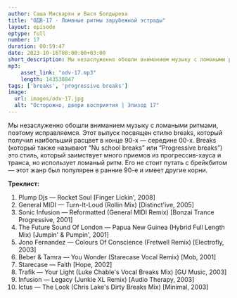 ```yaml
---
author: Саша Мискарян и Вася Болдырева
title: "ОДВ-17 · Ломаные ритмы зарубежной эстрады"
layout: episode
eptype: full
number: 17
duration: 00:59:47 
date: 2023-10-16T08:00:00+03:00
short_description: Мы незаслуженно обошли вниманием музыку с ломаными ритмами, поэтому исправляемся. Этот выпуск посвящен стилю breaks, который получил наибольший расцвет в конце 90-х — середине 00-х.
mp3:
    asset_link: "odv-17.mp3"
    length: 143530847
tags: ['breaks', 'progressive breaks']
image: 
  url: images/odv-17.jpg
  alt: "Осторожно, двери восприятия | Эпизод 17"
---
```

Мы незаслуженно обошли вниманием музыку с ломаными ритмами, поэтому исправляемся. Этот выпуск посвящен стилю breaks, который получил наибольший расцвет в конце 90-х — середине 00-х.
Breaks (который также называют “Nu school breaks” или “Progressive breaks”) это стиль, который заимствует много приемов из прогрессив-хауса и транса, но использует ломаный ритм. Его не стоит путать с брейкбитом — этот жанр был популярен в ранние 90-е и имеет другие корни.
<!--more-->

**Треклист:**
1. Plump Djs — Rocket Soul [Finger Lickin', 2008]
1. General MIDI — Turn-It-Loud (Rollin Mix) [Distinct'ive, 2005]
1. Sonic Infusion — Reformatted (General MIDI Remix) [Bonzai Trance Progressive, 2001]
1. The Future Sound Of London — Papua New Guinea (Hybrid Full Length Mix) [Jumpin' & Pumpin', 2001]
1. Jono Fernandez — Colours Of Conscience (Fretwell Remix) [Electrofly, 2003]
1. Beber & Tamra — You Wonder (Starecase Vocal Remix) [Mob, 2001]
1. Starecase — Faith [Hope, 2002]
1. Trafik — Your Light (Luke Chable's Vocal Breaks Mix) [GU Music, 2003]
1. Infusion — Legacy (Junkie XL Remix) [Audio Therapy, 2003]
1. Ictus — The Look (Chris Lake's Dirty Breaks Mix) [Minimal, 2003]
